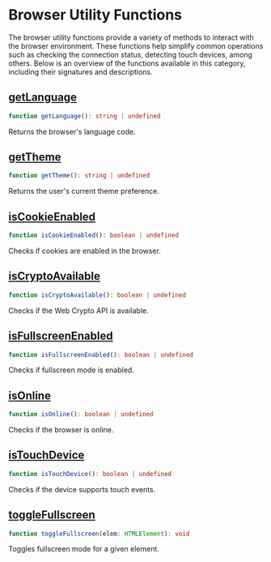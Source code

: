 # Browser Utility Functions

The browser utility functions provide a variety of methods to interact with the browser environment. These functions help simplify common operations such as checking the connection status, detecting touch devices, among others. Below is an overview of the functions available in this category, including their signatures and descriptions.

## [getLanguage](./getLanguage.md)
```typescript
function getLanguage(): string | undefined
```
Returns the browser's language code.

## [getTheme](./getTheme.md)
```typescript
function getTheme(): string | undefined
```
Returns the user's current theme preference.

## [isCookieEnabled](./isCookieEnabled.md)
```typescript
function isCookieEnabled(): boolean | undefined
```
Checks if cookies are enabled in the browser.

## [isCryptoAvailable](./isCryptoAvailable.md)
```typescript
function isCryptoAvailable(): boolean | undefined
```
Checks if the Web Crypto API is available.

## [isFullscreenEnabled](./isFullscreenEnabled.md)
```typescript
function isFullscreenEnabled(): boolean | undefined
```
Checks if fullscreen mode is enabled.

## [isOnline](./isOnline.md)
```typescript
function isOnline(): boolean | undefined
```
Checks if the browser is online.

## [isTouchDevice](./isTouchDevice.md)
```typescript
function isTouchDevice(): boolean | undefined
```
Checks if the device supports touch events.

## [toggleFullscreen](./toggleFullscreen.md)
```typescript
function toggleFullscreen(elem: HTMLElement): void
```
Toggles fullscreen mode for a given element.
